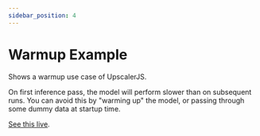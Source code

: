 ```yaml
---
sidebar_position: 4
---
```

# Warmup Example

Shows a warmup use case of UpscalerJS.

On first inference pass, the model will perform slower than on subsequent runs. You can avoid this by "warming up" the model, or passing through some dummy data at startup time.

[See this live](https://githubbox.com/thekevinscott/upscalerjs/tree/main/examples/warmup).
